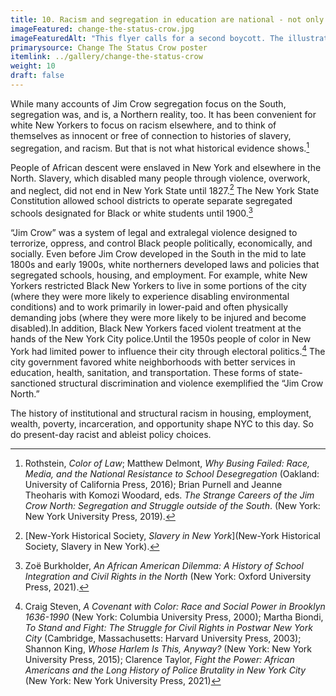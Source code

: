 ```yaml
---
title: 10. Racism and segregation in education are national - not only Southern - realities.
imageFeatured: change-the-status-crow.jpg
imageFeaturedAlt: "This flyer calls for a second boycott. The illustration points out that the outcome of segregation is the same \"down south\" (where an openly racist principal tells a black student, \"We don't want no _____!\") and \"up north\" (where a white man with glasses tells a black student \"we believe in the neighborhood concept\")."
primarysource: Change The Status Crow poster
itemlink: ../gallery/change-the-status-crow
weight: 10
draft: false
---
```


While many accounts of Jim Crow segregation focus on the South, segregation was, and is, a Northern reality, too. It has been convenient for white New Yorkers to focus on racism elsewhere, and to think of themselves as innocent or free of connection to histories of slavery, segregation, and racism. But that is not what historical evidence shows.[^1]

People of African descent were enslaved in New York and elsewhere in the North. Slavery, which disabled many people through violence, overwork, and neglect, did not end in New York State until 1827.[^2] The New York State Constitution allowed school districts to operate separate segregated schools designated for Black or white students until 1900.[^3]

“Jim Crow” was a system of legal and extralegal violence designed to terrorize, oppress, and control Black people politically, economically, and socially. Even before Jim Crow developed in the South in the mid to late 1800s and early 1900s, white northerners developed laws and policies that segregated schools, housing, and employment. For example, white New Yorkers restricted Black New Yorkers to live in some portions of the city (where they were more likely to experience disabling environmental conditions) and to work primarily in lower-paid and often physically demanding jobs (where they were more likely to be injured and become disabled).In addition, Black New Yorkers faced violent treatment at the hands of the New York City police.Until the 1950s people of color in New York had limited power to influence their city through electoral politics.[^4] The city government favored white neighborhoods with better services in education, health, sanitation, and transportation. These forms of state-sanctioned structural discrimination and violence exemplified the “Jim Crow North.”

The history of institutional and structural racism in housing, employment, wealth, poverty, incarceration, and opportunity shape NYC to this day. So do present-day racist and ableist policy choices.

[^1]: Rothstein, *Color of Law*; Matthew Delmont, *Why Busing Failed: Race, Media, and the National Resistance to School Desegregation* (Oakland: University of California Press, 2016); Brian Purnell and Jeanne Theoharis with Komozi Woodard, eds. *The Strange Careers of the Jim Crow North: Segregation and Struggle outside of the South*. (New York: New York University Press, 2019).

[^2]: [New-York Historical Society, *Slavery in New York*](New-York Historical Society, Slavery in New York).

[^3]: Zoë Burkholder, *An African American Dilemma: A History of School Integration and Civil Rights in the North* (New York: Oxford University Press, 2021).

[^4]: Craig Steven, *A Covenant with Color: Race and Social Power in Brooklyn 1636-1990* (New York: Columbia University Press, 2000); Martha Biondi, *To Stand and Fight: The Struggle for Civil Rights in Postwar New York City* (Cambridge, Massachusetts: Harvard University Press, 2003); Shannon King, *Whose Harlem Is This, Anyway?* (New York: New York University Press, 2015); Clarence Taylor, *Fight the Power: African Americans and the Long History of Police Brutality in New York City* (New York: New York University Press, 2021)
